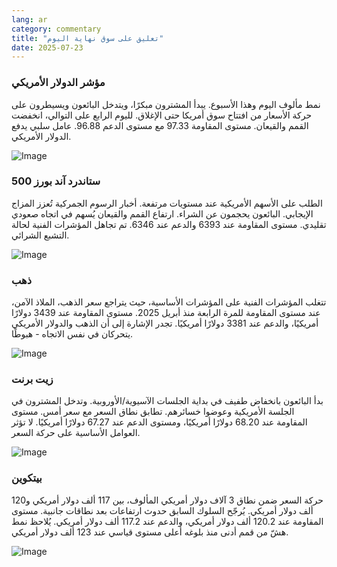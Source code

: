 ```yaml
---
lang: ar
category: commentary
title: "تعليق على سوق نهاية اليوم"
date: 2025-07-23
---
```


### مؤشر الدولار الأمريكي

نمط مألوف اليوم وهذا الأسبوع. يبدأ المشترون مبكرًا، ويتدخل البائعون ويسيطرون على حركة الأسعار من افتتاح سوق أمريكا حتى الإغلاق. لليوم الرابع على التوالي، انخفضت القمم والقيعان. مستوى المقاومة 97.33 مع مستوى الدعم 96.88. عامل سلبي يدفع الدولار الأمريكي.

![Image](https://markleighedu.github.io/img/Jul-2025/23-Jul-2025/usdindex.jpg)

### ستاندرد آند بورز 500

الطلب على الأسهم الأمريكية عند مستويات مرتفعة. أخبار الرسوم الجمركية تُعزز المزاج الإيجابي. البائعون يحجمون عن الشراء. ارتفاع القمم والقيعان يُسهم في اتجاه صعودي تقليدي. مستوى المقاومة عند 6393 والدعم عند 6346. تم تجاهل المؤشرات الفنية لحالة التشبع الشرائي.

![Image](https://markleighedu.github.io/img/Jul-2025/23-Jul-2025/sp500.jpg)

### ذهب

تتغلب المؤشرات الفنية على المؤشرات الأساسية، حيث يتراجع سعر الذهب، الملاذ الآمن، عند مستوى المقاومة للمرة الرابعة منذ أبريل 2025. مستوى المقاومة عند 3439 دولارًا أمريكيًا، والدعم عند 3381 دولارًا أمريكيًا. تجدر الإشارة إلى أن الذهب والدولار الأمريكي يتحركان في نفس الاتجاه - هبوطًا.

![Image](https://markleighedu.github.io/img/Jul-2025/23-Jul-2025/gold.jpg)

### زيت برنت

بدأ البائعون بانخفاض طفيف في بداية الجلسات الآسيوية/الأوروبية. وتدخل المشترون في الجلسة الأمريكية وعوضوا خسائرهم. تطابق نطاق السعر مع سعر أمس. مستوى المقاومة عند 68.20 دولارًا أمريكيًا، ومستوى الدعم عند 67.27 دولارًا أمريكيًا. لا تؤثر العوامل الأساسية على حركة السعر.

![Image](https://markleighedu.github.io/img/Jul-2025/23-Jul-2025/brentoil.jpg)

### بيتكوين

حركة السعر ضمن نطاق 3 آلاف دولار أمريكي المألوف، بين 117 ألف دولار أمريكي و120 ألف دولار أمريكي. يُرجّح السلوك السابق حدوث ارتفاعات بعد نطاقات جانبية. مستوى المقاومة عند 120.2 ألف دولار أمريكي، والدعم عند 117.2 ألف دولار أمريكي. يُلاحظ نمط هشّ من قمم أدنى منذ بلوغه أعلى مستوى قياسي عند 123 ألف دولار أمريكي.

![Image](https://markleighedu.github.io/img/Jul-2025/23-Jul-2025/bitcoin.jpg)

